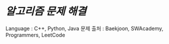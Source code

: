 # ***알고리즘 문제 해결*** 
Language : C++, Python, Java
문제 출처 : Baekjoon, SWAcademy, Programmers, LeetCode
